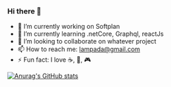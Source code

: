### Hi there 👋

- 🔭 I’m currently working on Softplan
- 🌱 I’m currently learning .netCore, Graphql, reactJs
- 👯 I’m looking to collaborate on whatever project
- 📫 How to reach me: lampada@gmail.com
- ⚡ Fun fact: I love ☕, 🍻, 🎮


[![Anurag's GitHub stats](https://github-readme-stats.vercel.app/api?username=fernandolamp&show_icons=true&theme=dracula)](https://github.com/anuraghazra/github-readme-stats)

